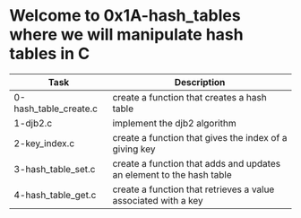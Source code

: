 # Welcome to 0x1A-hash_tables where we will manipulate hash tables in C

| Task | Description |
| ---- | ----------- |
| 0-hash_table_create.c | create a function that creates a hash table |
| 1-djb2.c | implement the djb2 algorithm |
| 2-key_index.c | create a function that gives the index of a giving key |
| 3-hash_table_set.c | create a function that adds and updates an element to the hash table |
| 4-hash_table_get.c | create a function that retrieves a value associated with a key |
